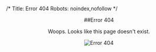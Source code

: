 /*
Title: Error 404
Robots: noindex,nofollow
*/
<article class=" blog-teaser" markdown=1>
<center>
##Error 404

Woops. Looks like this page doesn't exist.

</center>

<header>
  <img src="%theme_url%/img/ladybug1.png" alt="Error 404">
</header>
</article>

<!--
![Error 404](%theme_url%/img/ladybug1.png)
-->